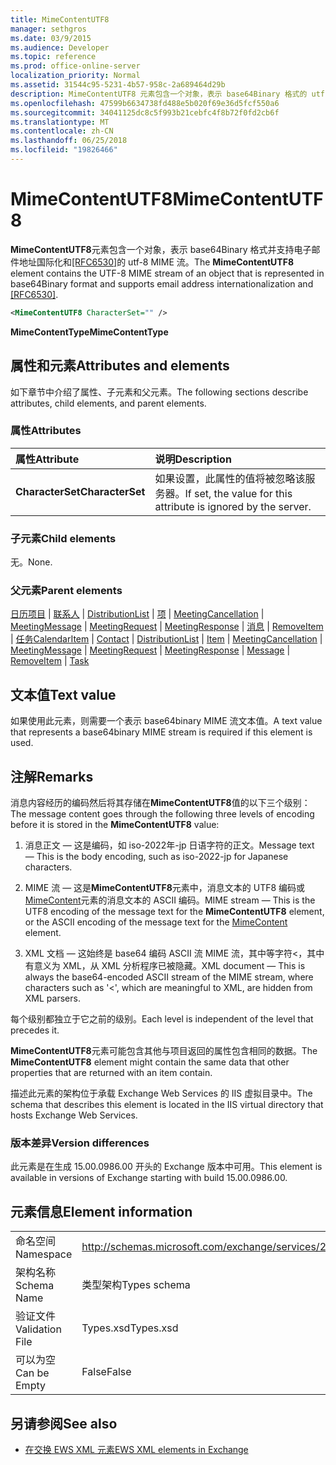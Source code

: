 ```yaml
---
title: MimeContentUTF8
manager: sethgros
ms.date: 03/9/2015
ms.audience: Developer
ms.topic: reference
ms.prod: office-online-server
localization_priority: Normal
ms.assetid: 31544c95-5231-4b57-958c-2a689464d29b
description: MimeContentUTF8 元素包含一个对象，表示 base64Binary 格式的 utf-8 MIME 流和支持电子邮件地址国际化和 [RFC6530]。
ms.openlocfilehash: 47599b6634738fd488e5b020f69e36d5fcf550a6
ms.sourcegitcommit: 34041125dc8c5f993b21cebfc4f8b72f0fd2cb6f
ms.translationtype: MT
ms.contentlocale: zh-CN
ms.lasthandoff: 06/25/2018
ms.locfileid: "19826466"
---
```

# <a name="mimecontentutf8"></a><span data-ttu-id="5ed7f-103">MimeContentUTF8</span><span class="sxs-lookup"><span data-stu-id="5ed7f-103">MimeContentUTF8</span></span>

<span data-ttu-id="5ed7f-104">**MimeContentUTF8**元素包含一个对象，表示 base64Binary 格式并支持电子邮件地址国际化和[[RFC6530]](http://www.rfc-editor.org/rfc/rfc6530.txt)的 utf-8 MIME 流。</span><span class="sxs-lookup"><span data-stu-id="5ed7f-104">The **MimeContentUTF8** element contains the UTF-8 MIME stream of an object that is represented in base64Binary format and supports email address internationalization and [[RFC6530]](http://www.rfc-editor.org/rfc/rfc6530.txt).</span></span>
  
```XML
<MimeContentUTF8 CharacterSet="" />
```

 <span data-ttu-id="5ed7f-105">**MimeContentType**</span><span class="sxs-lookup"><span data-stu-id="5ed7f-105">**MimeContentType**</span></span>
## <a name="attributes-and-elements"></a><span data-ttu-id="5ed7f-106">属性和元素</span><span class="sxs-lookup"><span data-stu-id="5ed7f-106">Attributes and elements</span></span>

<span data-ttu-id="5ed7f-107">如下章节中介绍了属性、子元素和父元素。</span><span class="sxs-lookup"><span data-stu-id="5ed7f-107">The following sections describe attributes, child elements, and parent elements.</span></span>
  
### <a name="attributes"></a><span data-ttu-id="5ed7f-108">属性</span><span class="sxs-lookup"><span data-stu-id="5ed7f-108">Attributes</span></span>

|<span data-ttu-id="5ed7f-109">**属性**</span><span class="sxs-lookup"><span data-stu-id="5ed7f-109">**Attribute**</span></span>|<span data-ttu-id="5ed7f-110">**说明**</span><span class="sxs-lookup"><span data-stu-id="5ed7f-110">**Description**</span></span>|
|:-----|:-----|
|<span data-ttu-id="5ed7f-111">**CharacterSet**</span><span class="sxs-lookup"><span data-stu-id="5ed7f-111">**CharacterSet**</span></span> <br/> |<span data-ttu-id="5ed7f-112">如果设置，此属性的值将被忽略该服务器。</span><span class="sxs-lookup"><span data-stu-id="5ed7f-112">If set, the value for this attribute is ignored by the server.</span></span>  <br/> |
   
### <a name="child-elements"></a><span data-ttu-id="5ed7f-113">子元素</span><span class="sxs-lookup"><span data-stu-id="5ed7f-113">Child elements</span></span>

<span data-ttu-id="5ed7f-114">无。</span><span class="sxs-lookup"><span data-stu-id="5ed7f-114">None.</span></span>
  
### <a name="parent-elements"></a><span data-ttu-id="5ed7f-115">父元素</span><span class="sxs-lookup"><span data-stu-id="5ed7f-115">Parent elements</span></span>

<span data-ttu-id="5ed7f-116">[日历项目](calendaritem.md) | [联系人](contact.md) | [DistributionList](distributionlist.md) | [项](item.md) | [MeetingCancellation](meetingcancellation.md) | [MeetingMessage](meetingmessage.md) | [MeetingRequest](meetingrequest.md)  |  [MeetingResponse](meetingresponse.md) | [消息](message-ex15websvcsotherref.md) | [RemoveItem](removeitem.md) | [任务](task.md)</span><span class="sxs-lookup"><span data-stu-id="5ed7f-116">[CalendarItem](calendaritem.md) | [Contact](contact.md) | [DistributionList](distributionlist.md) | [Item](item.md) | [MeetingCancellation](meetingcancellation.md) | [MeetingMessage](meetingmessage.md) | [MeetingRequest](meetingrequest.md) | [MeetingResponse](meetingresponse.md) | [Message](message-ex15websvcsotherref.md) | [RemoveItem](removeitem.md) | [Task](task.md)</span></span>
  
## <a name="text-value"></a><span data-ttu-id="5ed7f-117">文本值</span><span class="sxs-lookup"><span data-stu-id="5ed7f-117">Text value</span></span>

<span data-ttu-id="5ed7f-118">如果使用此元素，则需要一个表示 base64binary MIME 流文本值。</span><span class="sxs-lookup"><span data-stu-id="5ed7f-118">A text value that represents a base64binary MIME stream is required if this element is used.</span></span>
  
## <a name="remarks"></a><span data-ttu-id="5ed7f-119">注解</span><span class="sxs-lookup"><span data-stu-id="5ed7f-119">Remarks</span></span>

<span data-ttu-id="5ed7f-120">消息内容经历的编码然后将其存储在**MimeContentUTF8**值的以下三个级别：</span><span class="sxs-lookup"><span data-stu-id="5ed7f-120">The message content goes through the following three levels of encoding before it is stored in the **MimeContentUTF8** value:</span></span> 
  
1. <span data-ttu-id="5ed7f-121">消息正文 — 这是编码，如 iso-2022年-jp 日语字符的正文。</span><span class="sxs-lookup"><span data-stu-id="5ed7f-121">Message text — This is the body encoding, such as iso-2022-jp for Japanese characters.</span></span>
    
2. <span data-ttu-id="5ed7f-122">MIME 流 — 这是**MimeContentUTF8**元素中，消息文本的 UTF8 编码或[MimeContent](mimecontent.md)元素的消息文本的 ASCII 编码。</span><span class="sxs-lookup"><span data-stu-id="5ed7f-122">MIME stream — This is the UTF8 encoding of the message text for the **MimeContentUTF8** element, or the ASCII encoding of the message text for the [MimeContent](mimecontent.md) element.</span></span> 
    
3. <span data-ttu-id="5ed7f-123">XML 文档 — 这始终是 base64 编码 ASCII 流 MIME 流，其中等字符\<，其中有意义为 XML，从 XML 分析程序已被隐藏。</span><span class="sxs-lookup"><span data-stu-id="5ed7f-123">XML document — This is always the base64-encoded ASCII stream of the MIME stream, where characters such as '\<', which are meaningful to XML, are hidden from XML parsers.</span></span>
    
<span data-ttu-id="5ed7f-124">每个级别都独立于它之前的级别。</span><span class="sxs-lookup"><span data-stu-id="5ed7f-124">Each level is independent of the level that precedes it.</span></span>
  
<span data-ttu-id="5ed7f-125">**MimeContentUTF8**元素可能包含其他与项目返回的属性包含相同的数据。</span><span class="sxs-lookup"><span data-stu-id="5ed7f-125">The **MimeContentUTF8** element might contain the same data that other properties that are returned with an item contain.</span></span> 
  
<span data-ttu-id="5ed7f-126">描述此元素的架构位于承载 Exchange Web Services 的 IIS 虚拟目录中。</span><span class="sxs-lookup"><span data-stu-id="5ed7f-126">The schema that describes this element is located in the IIS virtual directory that hosts Exchange Web Services.</span></span>
  
### <a name="version-differences"></a><span data-ttu-id="5ed7f-127">版本差异</span><span class="sxs-lookup"><span data-stu-id="5ed7f-127">Version differences</span></span>

<span data-ttu-id="5ed7f-128">此元素是在生成 15.00.0986.00 开头的 Exchange 版本中可用。</span><span class="sxs-lookup"><span data-stu-id="5ed7f-128">This element is available in versions of Exchange starting with build 15.00.0986.00.</span></span>
  
## <a name="element-information"></a><span data-ttu-id="5ed7f-129">元素信息</span><span class="sxs-lookup"><span data-stu-id="5ed7f-129">Element information</span></span>

|||
|:-----|:-----|
|<span data-ttu-id="5ed7f-130">命名空间</span><span class="sxs-lookup"><span data-stu-id="5ed7f-130">Namespace</span></span>  <br/> |http://schemas.microsoft.com/exchange/services/2006/types  <br/> |
|<span data-ttu-id="5ed7f-131">架构名称</span><span class="sxs-lookup"><span data-stu-id="5ed7f-131">Schema Name</span></span>  <br/> |<span data-ttu-id="5ed7f-132">类型架构</span><span class="sxs-lookup"><span data-stu-id="5ed7f-132">Types schema</span></span>  <br/> |
|<span data-ttu-id="5ed7f-133">验证文件</span><span class="sxs-lookup"><span data-stu-id="5ed7f-133">Validation File</span></span>  <br/> |<span data-ttu-id="5ed7f-134">Types.xsd</span><span class="sxs-lookup"><span data-stu-id="5ed7f-134">Types.xsd</span></span>  <br/> |
|<span data-ttu-id="5ed7f-135">可以为空</span><span class="sxs-lookup"><span data-stu-id="5ed7f-135">Can be Empty</span></span>  <br/> |<span data-ttu-id="5ed7f-136">False</span><span class="sxs-lookup"><span data-stu-id="5ed7f-136">False</span></span>  <br/> |
   
## <a name="see-also"></a><span data-ttu-id="5ed7f-137">另请参阅</span><span class="sxs-lookup"><span data-stu-id="5ed7f-137">See also</span></span>



- [<span data-ttu-id="5ed7f-138">在交换 EWS XML 元素</span><span class="sxs-lookup"><span data-stu-id="5ed7f-138">EWS XML elements in Exchange</span></span>](ews-xml-elements-in-exchange.md)

